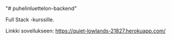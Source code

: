 "# puhelinluettelon-backend" 

Full Stack -kurssille.

Linkki sovellukseen: https://quiet-lowlands-21827.herokuapp.com/
